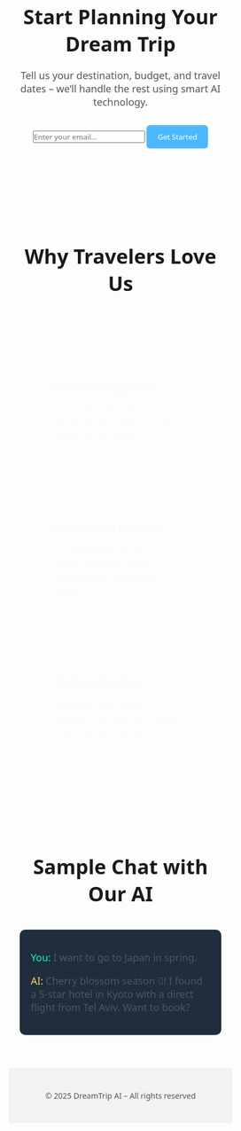 <!DOCTYPE html>
<html lang="en">
<head>
  <meta charset="UTF-8" />
  <meta name="viewport" content="width=device-width, initial-scale=1.0" />
  <title>DreamTrip AI – Plan Your Perfect Vacation</title>
  <style>
    * {
      margin: 0;
      padding: 0;
      box-sizing: border-box;
      font-family: 'Segoe UI', sans-serif;
    }

    body {
      background: linear-gradient(to bottom, #ffffff, #f4f7fa);
      color: #333;
      overflow-x: hidden;
    }

    header {
      background-color: #4db8ff;
      color: white;
      padding: 40px 20px;
      text-align: center;
      animation: fadeIn 1s ease-in;
    }

    header h1 {
      font-size: 48px;
      margin-bottom: 10px;
    }

    header p {
      font-size: 18px;
    }

    .section {
      padding: 60px 20px;
      max-width: 1000px;
      margin: auto;
      text-align: center;
    }

    .section h2 {
      font-size: 36px;
      margin-bottom: 20px;
    }

    .section p {
      font-size: 18px;
      color: #555;
    }

    .email-box {
      margin-top: 30px;
    }

    input[type="email"] {
      padding: 12px;
      width: 300px;
      border: 1px solid #ccc;
      border-radius: 6px;
      margin-right: 10px;
    }

    button {
      padding: 12px 20px;
      background-color: #4db8ff;
      color: white;
      border: none;
      border-radius: 6px;
      cursor: pointer;
      transition: background 0.3s ease;
    }

    button:hover {
      background-color: #2c92cc;
    }

    .feature {
      display: flex;
      justify-content: space-around;
      flex-wrap: wrap;
      margin-top: 50px;
    }

    .card {
      background-color: white;
      border-radius: 10px;
      box-shadow: 0 4px 10px rgba(0,0,0,0.1);
      padding: 30px;
      width: 300px;
      margin: 20px;
      text-align: left;
      animation: floatUp 1.2s ease;
    }

    .chat-box {
      background-color: #1f2d3d;
      color: white;
      padding: 20px;
      border-radius: 10px;
      text-align: left;
      font-family: monospace;
      margin-top: 40px;
    }

    .chat-box .user {
      color: #00ffbf;
    }

    .chat-box .ai {
      color: #ffd166;
    }

    footer {
      text-align: center;
      padding: 40px 20px;
      font-size: 14px;
      background: #f2f2f2;
      color: #555;
    }

    @keyframes fadeIn {
      from { opacity: 0; transform: translateY(-20px); }
      to { opacity: 1; transform: translateY(0); }
    }

    @keyframes floatUp {
      from { opacity: 0; transform: translateY(30px); }
      to { opacity: 1; transform: translateY(0); }
    }
  </style>
</head>

<body>
  <header>
    <h1>DreamTrip AI</h1>
    <p>Your AI-powered travel planner to create your perfect vacation</p>
  </header>

  <section class="section">
    <h2>Start Planning Your Dream Trip</h2>
    <p>Tell us your destination, budget, and travel dates – we’ll handle the rest using smart AI technology.</p>
    <div class="email-box">
      <input type="email" placeholder="Enter your email..." />
      <button>Get Started</button>
    </div>
  </section>

  <section class="section">
    <h2>Why Travelers Love Us</h2>
    <div class="feature">
      <div class="card">
        <h3>Instant AI Suggestions</h3>
        <p>Get matched with destinations, hotels, and flights in seconds.</p>
      </div>
      <div class="card">
        <h3>Smart Budget Matching</h3>
        <p>Let AI find the best trip deals based on your preferences and price range.</p>
      </div>
      <div class="card">
        <h3>No Stress Planning</h3>
        <p>We take care of the research so you can enjoy your trip worry-free.</p>
      </div>
    </div>
  </section>

  <section class="section">
    <h2>Sample Chat with Our AI</h2>
    <div class="chat-box">
      <p><span class="user">You:</span> I want to go to Japan in spring.</p>
      <p><span class="ai">AI:</span> Cherry blossom season 🌸! I found a 5-star hotel in Kyoto with a direct flight from Tel Aviv. Want to book?</p>
    </div>
  </section>

  <footer>
    &copy; 2025 DreamTrip AI – All rights reserved
  </footer>
</body>
</html>





